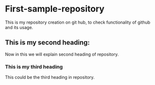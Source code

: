 # First-sample-repository
This is my repository creation on git hub, to check functionality of github and its usage. 
## This is my second heading:
Now in this we will explain second heading of repository.
### This is my third heading 
This could be the third heading in repository.
